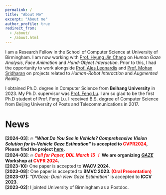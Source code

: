 ```yaml
---
permalink: /
title: "About Me"
excerpt: "About me"
author_profile: true
redirect_from: 
  - /about/
  - /about.html
---
```


I am a Research Fellow in the School of Computer Science at University of Birmingham. I am now working with [Prof. Hyung Jin Chang](https://scholar.google.com.hk/citations?user=3TggrEkAAAAJ&hl=en) on *Human Gaze Analysis*, *Face Animation* and *Hand-Object Interaction*. 
Prior to this, I had the opportunity to work alongside [Prof. Ales Leonardis](https://scholar.google.com.hk/citations?user=BEFl4j0AAAAJ&hl=en) and [Prof. Mohan Sridharan](https://scholar.google.com.hk/citations?hl=zh-CN&user=pKV2QvsAAAAJ) on projects related to *Human-Robot Interaction* and *Augmented Reality*.

I obtained Ph.D. degree in Computer Science from **Beihang University** in 2023. My Ph.D. supervisor was [Prof. Feng Lu](https://scholar.google.com.hk/citations?user=9ggbm0QAAAAJ&hl=en). I am so glad to be the first Ph.D student of Prof. Feng Lu. I received B.S. degree of Computer Science from Beijing University of Posts and Telecommunications in 2017.


News
=====
 **\[2024-03\]**: 🔥 ***"What Do You See in Vehicle? Comprehensive Vision Solution for In-Vehicle Gaze Estimation"*** **is accepted to <font color=red>CVPR2024</font>, Please find the project [here](https://www.yihua.zone/work/ivgaze).**     
 **\[2024-03\]**: 🔥 ***<font color=red>Call for Paper, DDL March 15 ！</font>*** **We are organizing** ***[GAZE](https://gazeworkshop.github.io/2024/)*** **Workshop at <font color=red>CVPR 2024</font>.**   
**\[2023-10\]:** One paper is accepted to **WACV 2024**.   
**\[2023-08\]:** One paper is accepted to **BMVC 2023. <font color=red>(Oral Presentation)</font>**   
**\[2023-07\]:** *"DVGaze: Dual-View Gaze Estimation"* is accepted to **ICCV 2023**.  
**\[2023-02\]:** I jointed University of Birmingham as a Postdoc.

